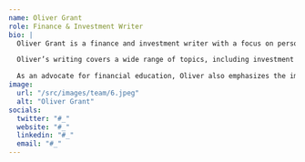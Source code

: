```yaml
---
name: Oliver Grant
role: Finance & Investment Writer
bio: |
  Oliver Grant is a finance and investment writer with a focus on personal finance, investment strategies, and market trends. With a deep understanding of the financial world, he offers expert insights into the complexities of wealth management and financial independence.

  Oliver’s writing covers a wide range of topics, including investment techniques, economic factors, and strategies for building long-term financial stability. He is particularly passionate about helping readers navigate the world of investing, whether it's through stocks, real estate, or alternative assets.

  As an advocate for financial education, Oliver also emphasizes the importance of financial literacy, offering actionable advice for readers to take control of their financial futures. His work aims to simplify complex financial concepts and empower individuals to make informed decisions about their wealth-building journey.
image:
  url: "/src/images/team/6.jpeg"
  alt: "Oliver Grant"
socials:
  twitter: "#_"
  website: "#_"
  linkedin: "#_"
  email: "#_"
---
```

